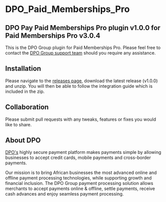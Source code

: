 # DPO_Paid_Memberships_Pro

## DPO Pay Paid Memberships Pro plugin v1.0.0 for Paid Memberships Pro v3.0.4

This is the DPO Group plugin for Paid Memberships Pro. Please feel free to contact
the [DPO Group support team](https://dpogroup.com/contact-us/) should you require any assistance.

## Installation

Please navigate to the [releases page](https://github.com/DPO-Group/DPO_Paid_Memberships_Pro/releases), download the
latest release (v1.0.0) and unzip. You will then be able to follow the integration guide which is included in the zip.

## Collaboration

Please submit pull requests with any tweaks, features or fixes you would like to share.

## About DPO

[DPO's](https://dpogroup.com/) highly secure payment platform makes payments simple by allowing businesses to accept
credit cards, mobile payments and cross-border payments.

Our mission is to bring African businesses the most advanced online and offline payment processing technologies, while
supporting growth and financial inclusion. The DPO Group payment processing solution allows merchants to accept payments
online & offline, settle payments, receive cash advances and enjoy seamless payment processing.
